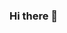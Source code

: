 ### Hi there 👋

<!--
**Mito6211/Mito6211** is a ✨ _special_ ✨ repository because its `README.md` (this file) appears on your GitHub profile.

Here are some ideas to get you started:

- 🔭 I’m currently working on: Creating/Updating at least 1 webapp per day.
- 🌱 I’m currently learning React.
- 👯 I’m looking to collaborate on: Any open source project looking for help!
- 🤔 I’m looking for help with the open source workflow.
- 💬 Ask me about JavaScript, Python, or Computer Hardware.
- 📫 How to reach me: Discord - Mito#3185.
- 😄 Pronouns: He/Him.
-->

